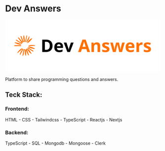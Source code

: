 # Dev Answers

![GitHub Logo](https://github.com/mouad-P7/Dev-answers/blob/main/public/assets/images/Dev_Answers.png)

Platform to share programming questions and answers.

## Teck Stack:

### Frontend:

HTML - CSS - Tailwindcss - TypeScript - Reactjs - Nextjs

### Backend:

TypeScript - SQL - Mongodb - Mongoose - Clerk
